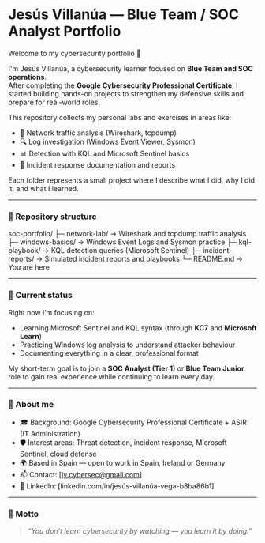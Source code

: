 # Jesús Villanúa — Blue Team / SOC Analyst Portfolio  

Welcome to my cybersecurity portfolio 👋  

I'm Jesús Villanúa, a cybersecurity learner focused on **Blue Team and SOC operations**.  
After completing the **Google Cybersecurity Professional Certificate**, I started building hands-on projects to strengthen my defensive skills and prepare for real-world roles.  

This repository collects my personal labs and exercises in areas like:  
- 🧩 Network traffic analysis (Wireshark, tcpdump)  
- 🔍 Log investigation (Windows Event Viewer, Sysmon)  
- 📊 Detection with KQL and Microsoft Sentinel basics  
- 🚨 Incident response documentation and reports  

Each folder represents a small project where I describe what I did, why I did it, and what I learned.  

---

### 📁 Repository structure

soc-portfolio/
├─ network-lab/ → Wireshark and tcpdump traffic analysis
├─ windows-basics/ → Windows Event Logs and Sysmon practice
├─ kql-playbook/ → KQL detection queries (Microsoft Sentinel)
├─ incident-reports/ → Simulated incident reports and playbooks
└─ README.md → You are here

---

### 🌱 Current status

Right now I’m focusing on:
- Learning Microsoft Sentinel and KQL syntax (through **KC7** and **Microsoft Learn**)  
- Practicing Windows log analysis to understand attacker behaviour  
- Documenting everything in a clear, professional format  

My short-term goal is to join a **SOC Analyst (Tier 1)** or **Blue Team Junior** role to gain real experience while continuing to learn every day.

---

### 💬 About me

- 🎓 Background: Google Cybersecurity Professional Certificate + ASIR (IT Administration)  
- 🛡️ Interest areas: Threat detection, incident response, Microsoft Sentinel, cloud defense  
- 🌍 Based in Spain — open to work in Spain, Ireland or Germany  
- 📫 Contact: [jv.cybersec@gmail.com]  
- 💼 LinkedIn: [linkedin.com/in/jesús-villanúa-vega-b8ba86b1]  

---

### 🧠 Motto
> *“You don’t learn cybersecurity by watching — you learn it by doing.”*



